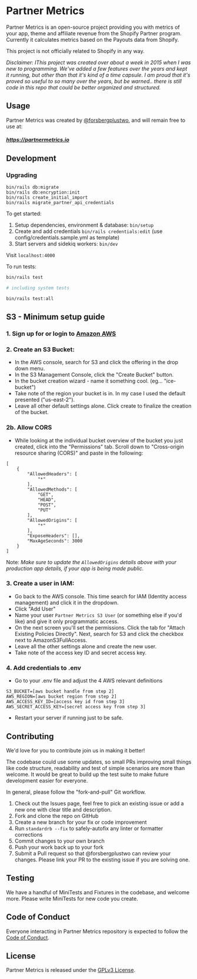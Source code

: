 # Partner Metrics

Partner Metrics is an open-source project providing you with metrics of your app, theme and affiliate revenue from the Shopify Partner program. Currently it calculates metrics based on the Payouts data from Shopify.

This project is not officially related to Shopify in any way.

*Disclaimer: IThis project was created over about a week in 2015 when I was new to programming. We've added a few features over the years and kept it running, but other than that it's kind of a time capsule. I am proud that it's proved so useful to so many over the years, but be warned.. there is still code in this repo that could be better organized and structured.*

## Usage

Partner Metrics was created by [@forsbergplustwo](@forsbergplustwo), and will remain free to use at:

##### https://partnermetrics.io

## Development

### Upgrading
```
bin/rails db:migrate
bin/rails db:encryption:init
bin/rails create_initial_import
bin/rails migrate_partner_api_credentials
```

To get started:

1. Setup dependencies, environment & database: `bin/setup`
2. Create and add credentials `bin/rails credentials:edit` (use config/credentials.sample.yml as template)
3. Start servers and sidekiq workers: `bin/dev`

Visit `localhost:4000`

To run tests:

```bash
bin/rails test

# including system tests

bin/rails test:all
```

## S3 - Minimum setup guide

### 1. Sign up for or login to [Amazon AWS](https://aws.amazon.com)
### 2. Create an S3 Bucket:
* In the AWS console, search for S3 and click the offering in the drop down menu.
* In the S3 Management Console, click the "Create Bucket" button.
* In the bucket creation wizard - name it something cool. (eg... "ice-bucket")
* Take note of the region your bucket is in. In my case I used the default presented ("us-east-2").
* Leave all other default settings alone. Click create to finalize the creation of the bucket.

### 2b. Allow CORS
* While looking at the individual bucket overview of the bucket you just created, click into the "Permissions" tab. Scroll down to "Cross-origin resource sharing (CORS)" and paste in the following:
```
[
    {
        "AllowedHeaders": [
            "*"
        ],
        "AllowedMethods": [
            "GET",
            "HEAD",
            "POST",
            "PUT"
        ],
        "AllowedOrigins": [
            "*"
        ],
        "ExposeHeaders": [],
        "MaxAgeSeconds": 3000
    }
]
```
Note: *Make sure to update the `AllowedOrigins` details above with your production app details, if your app is being made public.*

### 3. Create a user in IAM:
* Go back to the AWS console. This time search for IAM (Identity access management) and click it in the dropdown.
* Click "Add User"
* Name your user `Partner Metrics S3 User` (or something else if you'd like) and give it only programmatic access.
* On the next screen you'll set the permissions. Click the tab for "Attach Existing Policies Directly". Next, search for S3 and click the checkbox next to AmazonS3FullAccess.
* Leave all the other settings alone and create the new user.
* Take note of the access key ID and secret access key.


### 4. Add credentials to .env
* Go to your .env file and adjust the 4 AWS relevant definitions
```
S3_BUCKET=[aws bucket handle from step 2]
AWS_REGION=[aws bucket region from step 2]
AWS_ACCESS_KEY_ID=[access key id from step 3]
AWS_SECRET_ACCESS_KEY=[secret access key from step 3]
```
* Restart your server if running just to be safe.


## Contributing
We'd love for you to contribute join us in making it better!

The codebase could use some updates, so small PRs improving small things like code structure, readability and test of simple scenarios are more than welcome. It would be great to build up the test suite to make future development easier for everyone.

In general, please follow the "fork-and-pull" Git workflow.

1. Check out the Issues page, feel free to pick an existing issue or add a new one with clear title and description.
2. Fork and clone the repo on GitHub
3. Create a new branch for your fix or code improvement
4. Run `standardrb --fix` to safely-autofix any linter or formatter corrections
5. Commit changes to your own branch
6. Push your work back up to your fork
7. Submit a Pull request so that @forsbergplustwo can review your changes. Please link your PR to the existing issue if you are solving one.

## Testing
We have a handful of MiniTests and Fixtures in the codebase, and welcome more. Please write MiniTests for new code you create.

## Code of Conduct
Everyone interacting in Partner Metrics repository is expected to follow the [Code of Conduct](https://github.com/forsbergplustwo/partner-metrics-saas/blob/main/CODE_OF_CONDUCT.md).

## License

Partner Metrics is released under the [GPLv3 License](https://github.com/forsbergplustwo/partner-metrics-saas/blob/main/LICENSE.md).

